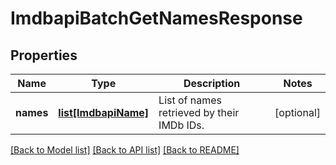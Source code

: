 # ImdbapiBatchGetNamesResponse

## Properties
Name | Type | Description | Notes
------------ | ------------- | ------------- | -------------
**names** | [**list[ImdbapiName]**](ImdbapiName.md) | List of names retrieved by their IMDb IDs. | [optional] 

[[Back to Model list]](../README.md#documentation-for-models) [[Back to API list]](../README.md#documentation-for-api-endpoints) [[Back to README]](../README.md)


